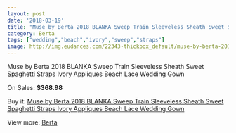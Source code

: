 ```yaml
---
layout: post
date: '2018-03-19'
title: "Muse by Berta 2018 BLANKA Sweep Train Sleeveless Sheath Sweet Spaghetti Straps Ivory Appliques Beach Lace Wedding Gown"
category: Berta
tags: ["wedding","beach","ivory","sweep","straps"]
image: http://img.eudances.com/22343-thickbox_default/muse-by-berta-2018-blanka-sweep-train-sleeveless-sheath-sweet-spaghetti-straps-ivory-appliques-beach-lace-wedding-gown.jpg
---
```

Muse by Berta 2018 BLANKA Sweep Train Sleeveless Sheath Sweet Spaghetti Straps Ivory Appliques Beach Lace Wedding Gown

On Sales: **$368.98**
<a href="https://www.eudances.com/en/berta/7149-muse-by-berta-2018-blanka-sweep-train-sleeveless-sheath-sweet-spaghetti-straps-ivory-appliques-beach-lace-wedding-gown.html"><amp-img layout="responsive" width="600" height="600" src="//img.eudances.com/22343-thickbox_default/muse-by-berta-2018-blanka-sweep-train-sleeveless-sheath-sweet-spaghetti-straps-ivory-appliques-beach-lace-wedding-gown.jpg" alt="Muse by Berta 2018 BLANKA Sweep Train Sleeveless Sheath Sweet Spaghetti Straps Ivory Appliques Beach Lace Wedding Gown 0" /></a>
<a href="https://www.eudances.com/en/berta/7149-muse-by-berta-2018-blanka-sweep-train-sleeveless-sheath-sweet-spaghetti-straps-ivory-appliques-beach-lace-wedding-gown.html"><amp-img layout="responsive" width="600" height="600" src="//img.eudances.com/22353-thickbox_default/muse-by-berta-2018-blanka-sweep-train-sleeveless-sheath-sweet-spaghetti-straps-ivory-appliques-beach-lace-wedding-gown.jpg" alt="Muse by Berta 2018 BLANKA Sweep Train Sleeveless Sheath Sweet Spaghetti Straps Ivory Appliques Beach Lace Wedding Gown 1" /></a>
<a href="https://www.eudances.com/en/berta/7149-muse-by-berta-2018-blanka-sweep-train-sleeveless-sheath-sweet-spaghetti-straps-ivory-appliques-beach-lace-wedding-gown.html"><amp-img layout="responsive" width="600" height="600" src="//img.eudances.com/22352-thickbox_default/muse-by-berta-2018-blanka-sweep-train-sleeveless-sheath-sweet-spaghetti-straps-ivory-appliques-beach-lace-wedding-gown.jpg" alt="Muse by Berta 2018 BLANKA Sweep Train Sleeveless Sheath Sweet Spaghetti Straps Ivory Appliques Beach Lace Wedding Gown 2" /></a>
<a href="https://www.eudances.com/en/berta/7149-muse-by-berta-2018-blanka-sweep-train-sleeveless-sheath-sweet-spaghetti-straps-ivory-appliques-beach-lace-wedding-gown.html"><amp-img layout="responsive" width="600" height="600" src="//img.eudances.com/22351-thickbox_default/muse-by-berta-2018-blanka-sweep-train-sleeveless-sheath-sweet-spaghetti-straps-ivory-appliques-beach-lace-wedding-gown.jpg" alt="Muse by Berta 2018 BLANKA Sweep Train Sleeveless Sheath Sweet Spaghetti Straps Ivory Appliques Beach Lace Wedding Gown 3" /></a>
<a href="https://www.eudances.com/en/berta/7149-muse-by-berta-2018-blanka-sweep-train-sleeveless-sheath-sweet-spaghetti-straps-ivory-appliques-beach-lace-wedding-gown.html"><amp-img layout="responsive" width="600" height="600" src="//img.eudances.com/22350-thickbox_default/muse-by-berta-2018-blanka-sweep-train-sleeveless-sheath-sweet-spaghetti-straps-ivory-appliques-beach-lace-wedding-gown.jpg" alt="Muse by Berta 2018 BLANKA Sweep Train Sleeveless Sheath Sweet Spaghetti Straps Ivory Appliques Beach Lace Wedding Gown 4" /></a>
<a href="https://www.eudances.com/en/berta/7149-muse-by-berta-2018-blanka-sweep-train-sleeveless-sheath-sweet-spaghetti-straps-ivory-appliques-beach-lace-wedding-gown.html"><amp-img layout="responsive" width="600" height="600" src="//img.eudances.com/22349-thickbox_default/muse-by-berta-2018-blanka-sweep-train-sleeveless-sheath-sweet-spaghetti-straps-ivory-appliques-beach-lace-wedding-gown.jpg" alt="Muse by Berta 2018 BLANKA Sweep Train Sleeveless Sheath Sweet Spaghetti Straps Ivory Appliques Beach Lace Wedding Gown 5" /></a>
<a href="https://www.eudances.com/en/berta/7149-muse-by-berta-2018-blanka-sweep-train-sleeveless-sheath-sweet-spaghetti-straps-ivory-appliques-beach-lace-wedding-gown.html"><amp-img layout="responsive" width="600" height="600" src="//img.eudances.com/22348-thickbox_default/muse-by-berta-2018-blanka-sweep-train-sleeveless-sheath-sweet-spaghetti-straps-ivory-appliques-beach-lace-wedding-gown.jpg" alt="Muse by Berta 2018 BLANKA Sweep Train Sleeveless Sheath Sweet Spaghetti Straps Ivory Appliques Beach Lace Wedding Gown 6" /></a>
<a href="https://www.eudances.com/en/berta/7149-muse-by-berta-2018-blanka-sweep-train-sleeveless-sheath-sweet-spaghetti-straps-ivory-appliques-beach-lace-wedding-gown.html"><amp-img layout="responsive" width="600" height="600" src="//img.eudances.com/22347-thickbox_default/muse-by-berta-2018-blanka-sweep-train-sleeveless-sheath-sweet-spaghetti-straps-ivory-appliques-beach-lace-wedding-gown.jpg" alt="Muse by Berta 2018 BLANKA Sweep Train Sleeveless Sheath Sweet Spaghetti Straps Ivory Appliques Beach Lace Wedding Gown 7" /></a>
<a href="https://www.eudances.com/en/berta/7149-muse-by-berta-2018-blanka-sweep-train-sleeveless-sheath-sweet-spaghetti-straps-ivory-appliques-beach-lace-wedding-gown.html"><amp-img layout="responsive" width="600" height="600" src="//img.eudances.com/22346-thickbox_default/muse-by-berta-2018-blanka-sweep-train-sleeveless-sheath-sweet-spaghetti-straps-ivory-appliques-beach-lace-wedding-gown.jpg" alt="Muse by Berta 2018 BLANKA Sweep Train Sleeveless Sheath Sweet Spaghetti Straps Ivory Appliques Beach Lace Wedding Gown 8" /></a>
<a href="https://www.eudances.com/en/berta/7149-muse-by-berta-2018-blanka-sweep-train-sleeveless-sheath-sweet-spaghetti-straps-ivory-appliques-beach-lace-wedding-gown.html"><amp-img layout="responsive" width="600" height="600" src="//img.eudances.com/22345-thickbox_default/muse-by-berta-2018-blanka-sweep-train-sleeveless-sheath-sweet-spaghetti-straps-ivory-appliques-beach-lace-wedding-gown.jpg" alt="Muse by Berta 2018 BLANKA Sweep Train Sleeveless Sheath Sweet Spaghetti Straps Ivory Appliques Beach Lace Wedding Gown 9" /></a>
<a href="https://www.eudances.com/en/berta/7149-muse-by-berta-2018-blanka-sweep-train-sleeveless-sheath-sweet-spaghetti-straps-ivory-appliques-beach-lace-wedding-gown.html"><amp-img layout="responsive" width="600" height="600" src="//img.eudances.com/22344-thickbox_default/muse-by-berta-2018-blanka-sweep-train-sleeveless-sheath-sweet-spaghetti-straps-ivory-appliques-beach-lace-wedding-gown.jpg" alt="Muse by Berta 2018 BLANKA Sweep Train Sleeveless Sheath Sweet Spaghetti Straps Ivory Appliques Beach Lace Wedding Gown 10" /></a>

Buy it: [Muse by Berta 2018 BLANKA Sweep Train Sleeveless Sheath Sweet Spaghetti Straps Ivory Appliques Beach Lace Wedding Gown](https://www.eudances.com/en/berta/7149-muse-by-berta-2018-blanka-sweep-train-sleeveless-sheath-sweet-spaghetti-straps-ivory-appliques-beach-lace-wedding-gown.html "Muse by Berta 2018 BLANKA Sweep Train Sleeveless Sheath Sweet Spaghetti Straps Ivory Appliques Beach Lace Wedding Gown")

View more: [Berta](https://www.eudances.com/en/110-berta "Berta")